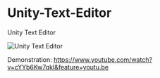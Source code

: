 # Unity-Text-Editor
Unity Text Editor

![Unity Text Editor](https://github.comARtronClassicStudio/Unity-Text-Editor/blob/main/ScreenShots/edit.PNG?raw=true)

Demonstration: https://www.youtube.com/watch?v=cYYb6Kw7qkI&feature=youtu.be
